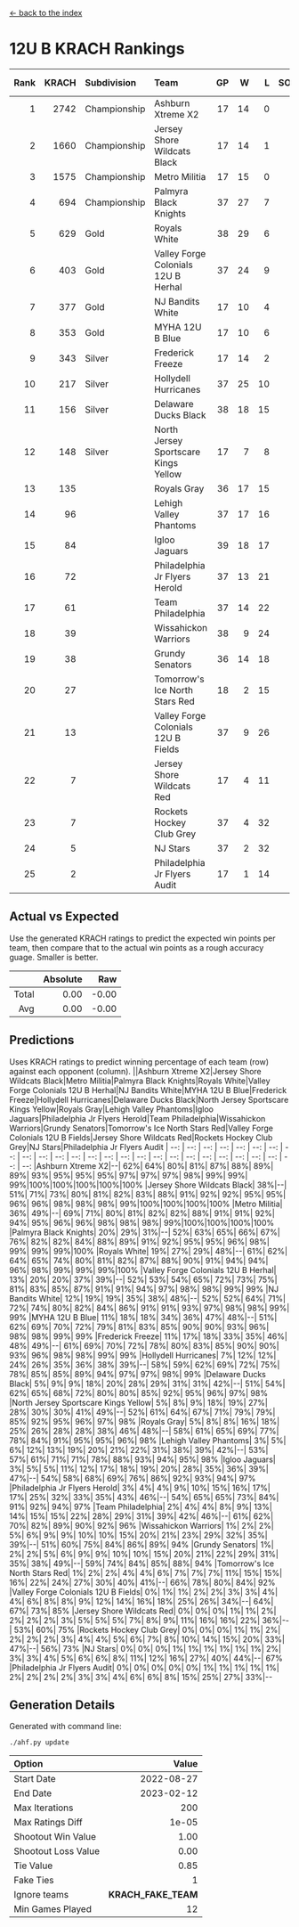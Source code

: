 [<- back to the index](readme.md)
# 12U B KRACH Rankings
Rank|KRACH|Subdivision|Team|GP|W|L|SOW|SOL|T|SoS|Exp Wins|Win Diff
---:|---:|:---|:---|---:|---:|---:|---:|---:|---:|---:|---:|---:
1|2742|Championship|Ashburn Xtreme X2|17|14|0|1|1|1|372|15.8|-0.0
2|1660|Championship|Jersey Shore Wildcats Black|17|14|1|1|0|1|328|15.8|-0.0
3|1575|Championship|Metro Militia|17|15|0|0|1|1|244|15.8|-0.0
4|694|Championship|Palmyra Black Knights|37|27|7|1|1|1|370|28.9|0.0
5|629|Gold|Royals White|38|29|6|0|2|1|328|29.9|0.0
6|403|Gold|Valley Forge Colonials 12U B Herhal|37|24|9|1|2|1|382|25.9|0.0
7|377|Gold|NJ Bandits White|17|10|4|1|1|1|394|11.9|0.0
8|353|Gold|MYHA 12U B Blue|17|10|6|0|0|1|356|10.9|0.0
9|343|Silver|Frederick Freeze|17|14|2|0|0|1|89|14.9|0.0
10|217|Silver|Hollydell Hurricanes|37|25|10|1|0|1|277|26.9|0.0
11|156|Silver|Delaware Ducks Black|38|18|15|3|1|1|310|21.9|0.0
12|148|Silver|North Jersey Sportscare Kings Yellow|17|7|8|1|0|1|516|8.9|0.0
13|135||Royals Gray|36|17|15|1|2|1|336|18.9|0.0
14|96||Lehigh Valley Phantoms|37|17|16|2|1|1|218|19.9|0.0
15|84||Igloo Jaguars|39|18|17|2|1|1|263|20.9|0.0
16|72||Philadelphia Jr Flyers Herold|37|13|21|1|1|1|240|14.9|0.0
17|61||Team Philadelphia|37|14|22|0|0|1|299|14.9|0.0
18|39||Wissahickon Warriors|38|9|24|2|2|1|286|11.9|0.0
19|38||Grundy Senators|36|14|18|0|3|1|267|14.9|0.0
20|27||Tomorrow's Ice North Stars Red|18|2|15|0|0|1|420|2.9|0.0
21|13||Valley Forge Colonials 12U B Fields|37|9|26|1|0|1|170|10.9|0.0
22|7||Jersey Shore Wildcats Red|17|4|11|0|1|1|252|4.9|0.0
23|7||Rockets Hockey Club Grey|37|4|32|0|0|1|352|4.9|0.0
24|5||NJ Stars|37|2|32|2|0|1|276|4.9|0.0
25|2||Philadelphia Jr Flyers Audit|17|1|14|0|1|1|75|1.9|0.0

## Actual vs Expected
Use the generated KRACH ratings to predict the expected win points per team, then compare that to the actual win points as a rough accuracy guage. Smaller is better.

||Absolute|Raw
|---:|---:|---:
|Total|0.00|-0.00
|Avg|0.00|-0.00

## Predictions
Uses KRACH ratings to predict winning percentage of each team (row) against each opponent (column).
||Ashburn Xtreme X2|Jersey Shore Wildcats Black|Metro Militia|Palmyra Black Knights|Royals White|Valley Forge Colonials 12U B Herhal|NJ Bandits White|MYHA 12U B Blue|Frederick Freeze|Hollydell Hurricanes|Delaware Ducks Black|North Jersey Sportscare Kings Yellow|Royals Gray|Lehigh Valley Phantoms|Igloo Jaguars|Philadelphia Jr Flyers Herold|Team Philadelphia|Wissahickon Warriors|Grundy Senators|Tomorrow's Ice North Stars Red|Valley Forge Colonials 12U B Fields|Jersey Shore Wildcats Red|Rockets Hockey Club Grey|NJ Stars|Philadelphia Jr Flyers Audit
| --: | --: | --: | --: | --: | --: | --: | --: | --: | --: | --: | --: | --: | --: | --: | --: | --: | --: | --: | --: | --: | --: | --: | --: | --: | --: 
|Ashburn Xtreme X2|--| 62%| 64%| 80%| 81%| 87%| 88%| 89%| 89%| 93%| 95%| 95%| 95%| 97%| 97%| 97%| 98%| 99%| 99%| 99%|100%|100%|100%|100%|100%
|Jersey Shore Wildcats Black| 38%|--| 51%| 71%| 73%| 80%| 81%| 82%| 83%| 88%| 91%| 92%| 92%| 95%| 95%| 96%| 96%| 98%| 98%| 98%| 99%|100%|100%|100%|100%
|Metro Militia| 36%| 49%|--| 69%| 71%| 80%| 81%| 82%| 82%| 88%| 91%| 91%| 92%| 94%| 95%| 96%| 96%| 98%| 98%| 98%| 99%|100%|100%|100%|100%
|Palmyra Black Knights| 20%| 29%| 31%|--| 52%| 63%| 65%| 66%| 67%| 76%| 82%| 82%| 84%| 88%| 89%| 91%| 92%| 95%| 95%| 96%| 98%| 99%| 99%| 99%|100%
|Royals White| 19%| 27%| 29%| 48%|--| 61%| 62%| 64%| 65%| 74%| 80%| 81%| 82%| 87%| 88%| 90%| 91%| 94%| 94%| 96%| 98%| 99%| 99%| 99%|100%
|Valley Forge Colonials 12U B Herhal| 13%| 20%| 20%| 37%| 39%|--| 52%| 53%| 54%| 65%| 72%| 73%| 75%| 81%| 83%| 85%| 87%| 91%| 91%| 94%| 97%| 98%| 98%| 99%| 99%
|NJ Bandits White| 12%| 19%| 19%| 35%| 38%| 48%|--| 52%| 52%| 64%| 71%| 72%| 74%| 80%| 82%| 84%| 86%| 91%| 91%| 93%| 97%| 98%| 98%| 99%| 99%
|MYHA 12U B Blue| 11%| 18%| 18%| 34%| 36%| 47%| 48%|--| 51%| 62%| 69%| 70%| 72%| 79%| 81%| 83%| 85%| 90%| 90%| 93%| 96%| 98%| 98%| 99%| 99%
|Frederick Freeze| 11%| 17%| 18%| 33%| 35%| 46%| 48%| 49%|--| 61%| 69%| 70%| 72%| 78%| 80%| 83%| 85%| 90%| 90%| 93%| 96%| 98%| 98%| 99%| 99%
|Hollydell Hurricanes|  7%| 12%| 12%| 24%| 26%| 35%| 36%| 38%| 39%|--| 58%| 59%| 62%| 69%| 72%| 75%| 78%| 85%| 85%| 89%| 94%| 97%| 97%| 98%| 99%
|Delaware Ducks Black|  5%|  9%|  9%| 18%| 20%| 28%| 29%| 31%| 31%| 42%|--| 51%| 54%| 62%| 65%| 68%| 72%| 80%| 80%| 85%| 92%| 95%| 96%| 97%| 98%
|North Jersey Sportscare Kings Yellow|  5%|  8%|  9%| 18%| 19%| 27%| 28%| 30%| 30%| 41%| 49%|--| 52%| 61%| 64%| 67%| 71%| 79%| 79%| 85%| 92%| 95%| 96%| 97%| 98%
|Royals Gray|  5%|  8%|  8%| 16%| 18%| 25%| 26%| 28%| 28%| 38%| 46%| 48%|--| 58%| 61%| 65%| 69%| 77%| 78%| 84%| 91%| 95%| 95%| 96%| 98%
|Lehigh Valley Phantoms|  3%|  5%|  6%| 12%| 13%| 19%| 20%| 21%| 22%| 31%| 38%| 39%| 42%|--| 53%| 57%| 61%| 71%| 71%| 78%| 88%| 93%| 94%| 95%| 98%
|Igloo Jaguars|  3%|  5%|  5%| 11%| 12%| 17%| 18%| 19%| 20%| 28%| 35%| 36%| 39%| 47%|--| 54%| 58%| 68%| 69%| 76%| 86%| 92%| 93%| 94%| 97%
|Philadelphia Jr Flyers Herold|  3%|  4%|  4%|  9%| 10%| 15%| 16%| 17%| 17%| 25%| 32%| 33%| 35%| 43%| 46%|--| 54%| 65%| 65%| 73%| 84%| 91%| 92%| 94%| 97%
|Team Philadelphia|  2%|  4%|  4%|  8%|  9%| 13%| 14%| 15%| 15%| 22%| 28%| 29%| 31%| 39%| 42%| 46%|--| 61%| 62%| 70%| 82%| 89%| 90%| 92%| 96%
|Wissahickon Warriors|  1%|  2%|  2%|  5%|  6%|  9%|  9%| 10%| 10%| 15%| 20%| 21%| 23%| 29%| 32%| 35%| 39%|--| 51%| 60%| 75%| 84%| 86%| 89%| 94%
|Grundy Senators|  1%|  2%|  2%|  5%|  6%|  9%|  9%| 10%| 10%| 15%| 20%| 21%| 22%| 29%| 31%| 35%| 38%| 49%|--| 59%| 74%| 84%| 85%| 88%| 94%
|Tomorrow's Ice North Stars Red|  1%|  2%|  2%|  4%|  4%|  6%|  7%|  7%|  7%| 11%| 15%| 15%| 16%| 22%| 24%| 27%| 30%| 40%| 41%|--| 66%| 78%| 80%| 84%| 92%
|Valley Forge Colonials 12U B Fields|  0%|  1%|  1%|  2%|  2%|  3%|  3%|  4%|  4%|  6%|  8%|  8%|  9%| 12%| 14%| 16%| 18%| 25%| 26%| 34%|--| 64%| 67%| 73%| 85%
|Jersey Shore Wildcats Red|  0%|  0%|  0%|  1%|  1%|  2%|  2%|  2%|  2%|  3%|  5%|  5%|  5%|  7%|  8%|  9%| 11%| 16%| 16%| 22%| 36%|--| 53%| 60%| 75%
|Rockets Hockey Club Grey|  0%|  0%|  0%|  1%|  1%|  2%|  2%|  2%|  2%|  3%|  4%|  4%|  5%|  6%|  7%|  8%| 10%| 14%| 15%| 20%| 33%| 47%|--| 56%| 73%
|NJ Stars|  0%|  0%|  0%|  1%|  1%|  1%|  1%|  1%|  1%|  2%|  3%|  3%|  4%|  5%|  6%|  6%|  8%| 11%| 12%| 16%| 27%| 40%| 44%|--| 67%
|Philadelphia Jr Flyers Audit|  0%|  0%|  0%|  0%|  0%|  1%|  1%|  1%|  1%|  1%|  2%|  2%|  2%|  2%|  3%|  3%|  4%|  6%|  6%|  8%| 15%| 25%| 27%| 33%|--

## Generation Details

Generated with command line:
```
./ahf.py update
```

| Option | Value |
| :----- | ----: |
| Start Date | 2022-08-27 |
| End Date | 2023-02-12 |
| Max Iterations | 200 |
| Max Ratings Diff | 1e-05 |
| Shootout Win Value | 1.00 |
| Shootout Loss Value | 0.00 |
| Tie Value | 0.85 |
| Fake Ties | 1 |
| Ignore teams | __KRACH_FAKE_TEAM__ |
| Min Games Played | 12 |

